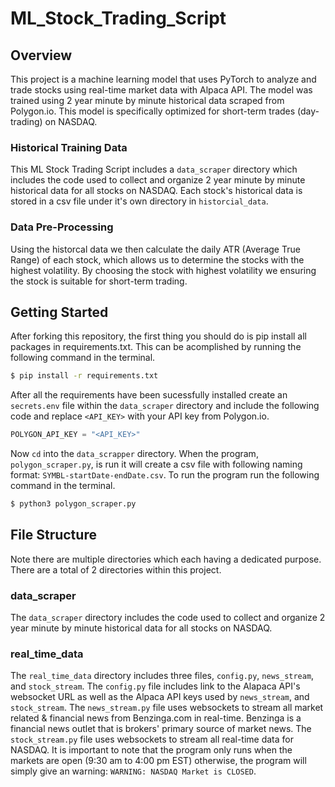 # ML_Stock_Trading_Script
## Overview
This project is a machine learning model that uses PyTorch to analyze and trade stocks using real-time market data with Alpaca API. The model was trained using 2 year minute by minute historical data scraped from Polygon.io. This model is specifically optimized for short-term trades (day-trading) on NASDAQ.

### Historical Training Data 
This ML Stock Trading Script includes a `data_scraper` directory which includes the code used to collect and organize 2 year minute by minute historical data for all stocks on NASDAQ. Each stock's historical data is stored in a csv file under it's own directory in `historcial_data`. 

### Data Pre-Processing
Using the historcal data we then calculate the daily ATR (Average True Range) of each stock, which allows us to determine the stocks with the highest volatility. By choosing the stock with highest volatility we ensuring the stock is suitable for short-term trading. 


## Getting Started
After forking this repository, the first thing you should do is pip install all packages in requirements.txt. This can be acomplished by running the following command in the terminal.
```bash
$ pip install -r requirements.txt
```
After all the requirements have been sucessfully installed create an `secrets.env` file within the `data_scraper` directory and include the following code and replace `<API_KEY>` with your API key from Polygon.io.
```python
POLYGON_API_KEY = "<API_KEY>"
```
Now `cd` into the `data_scrapper` directory. When the program, `polygon_scraper.py`, is run it will create a csv file with following naming format: `SYMBL-startDate-endDate.csv`. To run the program run the following command in the terminal.
```bash
$ python3 polygon_scraper.py
```

## File Structure
Note there are multiple directories which each having a dedicated purpose. There are a total of 2 directories within this project.

### data_scraper
The `data_scraper` directory includes the code used to collect and organize 2 year minute by minute historical data for all stocks on NASDAQ.

### real_time_data
The `real_time_data` directory includes three files, `config.py`, `news_stream`, and `stock_stream`. The `config.py` file includes link to the Alapaca API's websocket URL as well as the Alpaca API keys used by `news_stream`, and `stock_stream`. The `news_stream.py` file uses websockets to stream all market related & financial news from Benzinga.com in real-time. Benzinga is a financial news outlet that is brokers' primary source of market news. The `stock_stream.py` file uses websockets to stream all real-time data for NASDAQ. It is important to note that the program only runs when the markets are open (9:30 am to 4:00 pm EST) otherwise, the program will simply give an warning: `WARNING: NASDAQ Market is CLOSED`.